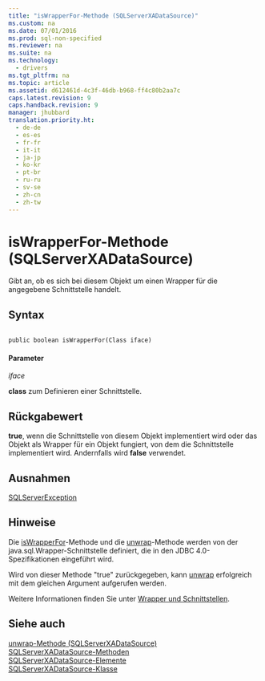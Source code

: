 ```yaml
---
title: "isWrapperFor-Methode (SQLServerXADataSource)"
ms.custom: na
ms.date: 07/01/2016
ms.prod: sql-non-specified
ms.reviewer: na
ms.suite: na
ms.technology: 
  - drivers
ms.tgt_pltfrm: na
ms.topic: article
ms.assetid: d612461d-4c3f-46db-b968-ff4c80b2aa7c
caps.latest.revision: 9
caps.handback.revision: 9
manager: jhubbard
translation.priority.ht: 
  - de-de
  - es-es
  - fr-fr
  - it-it
  - ja-jp
  - ko-kr
  - pt-br
  - ru-ru
  - sv-se
  - zh-cn
  - zh-tw
---
```

# isWrapperFor-Methode (SQLServerXADataSource)
  Gibt an, ob es sich bei diesem Objekt um einen Wrapper für die angegebene Schnittstelle handelt.  
  
## Syntax  
  
```  
  
public boolean isWrapperFor(Class iface)  
```  
  
#### Parameter  
 *iface*  
  
 **class** zum Definieren einer Schnittstelle.  
  
## Rückgabewert  
 **true**, wenn die Schnittstelle von diesem Objekt implementiert wird oder das Objekt als Wrapper für ein Objekt fungiert, von dem die Schnittstelle implementiert wird. Andernfalls wird **false** verwendet.  
  
## Ausnahmen  
 [SQLServerException](../content/SQLServerException-Class.md)  
  
## Hinweise  
 Die [isWrapperFor](../content/isWrapperFor-Method--SQLServerXADataSource-.md)\-Methode und die [unwrap](../content/unwrap-Method--SQLServerXADataSource-.md)\-Methode werden von der java.sql.Wrapper\-Schnittstelle definiert, die in den JDBC 4.0\-Spezifikationen eingeführt wird.  
  
 Wird von dieser Methode "true" zurückgegeben, kann [unwrap](../content/unwrap-Method--SQLServerXADataSource-.md) erfolgreich mit dem gleichen Argument aufgerufen werden.  
  
 Weitere Informationen finden Sie unter [Wrapper und Schnittstellen](../content/Wrappers-and-Interfaces.md).  
  
## Siehe auch  
 [unwrap-Methode &#40;SQLServerXADataSource&#41;](../content/unwrap-Method--SQLServerXADataSource-.md)   
 [SQLServerXADataSource-Methoden](../content/SQLServerXADataSource-Methods.md)   
 [SQLServerXADataSource-Elemente](../content/SQLServerXADataSource-Members.md)   
 [SQLServerXADataSource-Klasse](../content/SQLServerXADataSource-Class.md)  
  
  